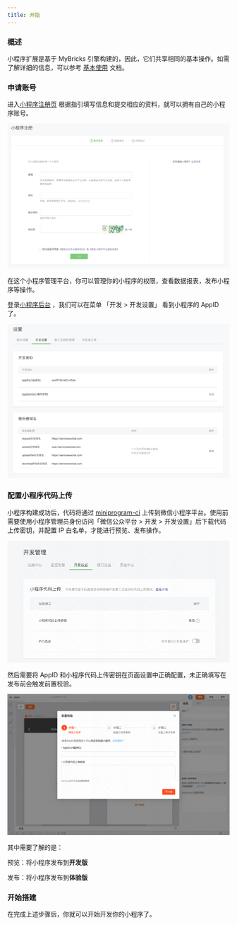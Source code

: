 ```yaml
---
title: 开始
---
```


### 概述

小程序扩展是基于 MyBricks 引擎构建的，因此，它们共享相同的基本操作。如需了解详细的信息，可以参考 [基本使用](/docs/getstarted/user-interface/) 文档。


### 申请账号

进入[小程序注册页](https://mp.weixin.qq.com/wxopen/waregister?action=step1) 根据指引填写信息和提交相应的资料，就可以拥有自己的小程序账号。

![Alt text](img/image.png)

在这个小程序管理平台，你可以管理你的小程序的权限，查看数据报表，发布小程序等操作。

登录[小程序后台](https://mp.weixin.qq.com/) ，我们可以在菜单 「开发 > 开发设置」 看到小程序的 AppID 了。

![Alt text](img/image-1.png)


### 配置小程序代码上传

小程序构建成功后，代码将通过 [miniprogram-ci](https://www.npmjs.com/package/miniprogram-ci) 上传到微信小程序平台。使用前需要使用小程序管理员身份访问「微信公众平台 > 开发 > 开发设置」后下载代码上传密钥，并配置 IP 白名单，才能进行预览、发布操作。

![Alt text](img/image-2.png)

然后需要将 AppID 和小程序代码上传密钥在页面设置中正确配置，未正确填写在发布前会触发前置校验。

![Alt text](img/image-3.png)

其中需要了解的是：

预览：将小程序发布到**开发版**

发布：将小程序发布到**体验版**


### 开始搭建

在完成上述步骤后，你就可以开始开发你的小程序了。
